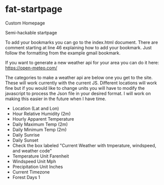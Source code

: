 # fat-startpage
Custom Homepage

Semi-hackable startpage

To add your bookmarks you can go to the index.html document. There are comment starting at line 46 explaining how to add your bookmark. Just follow the formatting from the example gmail bookmark.

If you want to generate a new weather api for your area you can do it here: https://open-meteo.com/

The categories to make a weather api are below one you get to the site. These will work currently with the current JS. Different locations will work fine but if you would like to change units you will have to modify the javascript to process the Json file in your desired format. I will work on making this easier in the future when I have time.

* Location (Lat and Lon)
* Hour Relative Humidity (2m)
* Hourly Apparent Temperature
* Daily Maximum Temp (2m)
* Daily Minimum Temp (2m)
* Daily Sunrise
* Daily Sunset
* Check the box labeled "Current Weather with tmperature, windspeed, and weather code"
* Temperature Unit Farenheit
* Windspeed Unit Mph
* Precipitation Unit Inches
* Current Timezone
* Forest Days 1
